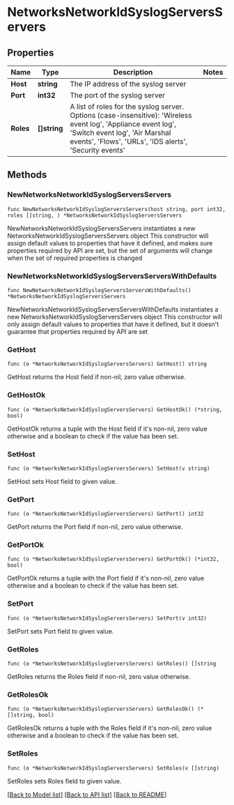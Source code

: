 # NetworksNetworkIdSyslogServersServers

## Properties

Name | Type | Description | Notes
------------ | ------------- | ------------- | -------------
**Host** | **string** | The IP address of the syslog server | 
**Port** | **int32** | The port of the syslog server | 
**Roles** | **[]string** | A list of roles for the syslog server. Options (case-insensitive): &#39;Wireless event log&#39;, &#39;Appliance event log&#39;, &#39;Switch event log&#39;, &#39;Air Marshal events&#39;, &#39;Flows&#39;, &#39;URLs&#39;, &#39;IDS alerts&#39;, &#39;Security events&#39; | 

## Methods

### NewNetworksNetworkIdSyslogServersServers

`func NewNetworksNetworkIdSyslogServersServers(host string, port int32, roles []string, ) *NetworksNetworkIdSyslogServersServers`

NewNetworksNetworkIdSyslogServersServers instantiates a new NetworksNetworkIdSyslogServersServers object
This constructor will assign default values to properties that have it defined,
and makes sure properties required by API are set, but the set of arguments
will change when the set of required properties is changed

### NewNetworksNetworkIdSyslogServersServersWithDefaults

`func NewNetworksNetworkIdSyslogServersServersWithDefaults() *NetworksNetworkIdSyslogServersServers`

NewNetworksNetworkIdSyslogServersServersWithDefaults instantiates a new NetworksNetworkIdSyslogServersServers object
This constructor will only assign default values to properties that have it defined,
but it doesn't guarantee that properties required by API are set

### GetHost

`func (o *NetworksNetworkIdSyslogServersServers) GetHost() string`

GetHost returns the Host field if non-nil, zero value otherwise.

### GetHostOk

`func (o *NetworksNetworkIdSyslogServersServers) GetHostOk() (*string, bool)`

GetHostOk returns a tuple with the Host field if it's non-nil, zero value otherwise
and a boolean to check if the value has been set.

### SetHost

`func (o *NetworksNetworkIdSyslogServersServers) SetHost(v string)`

SetHost sets Host field to given value.


### GetPort

`func (o *NetworksNetworkIdSyslogServersServers) GetPort() int32`

GetPort returns the Port field if non-nil, zero value otherwise.

### GetPortOk

`func (o *NetworksNetworkIdSyslogServersServers) GetPortOk() (*int32, bool)`

GetPortOk returns a tuple with the Port field if it's non-nil, zero value otherwise
and a boolean to check if the value has been set.

### SetPort

`func (o *NetworksNetworkIdSyslogServersServers) SetPort(v int32)`

SetPort sets Port field to given value.


### GetRoles

`func (o *NetworksNetworkIdSyslogServersServers) GetRoles() []string`

GetRoles returns the Roles field if non-nil, zero value otherwise.

### GetRolesOk

`func (o *NetworksNetworkIdSyslogServersServers) GetRolesOk() (*[]string, bool)`

GetRolesOk returns a tuple with the Roles field if it's non-nil, zero value otherwise
and a boolean to check if the value has been set.

### SetRoles

`func (o *NetworksNetworkIdSyslogServersServers) SetRoles(v []string)`

SetRoles sets Roles field to given value.



[[Back to Model list]](../README.md#documentation-for-models) [[Back to API list]](../README.md#documentation-for-api-endpoints) [[Back to README]](../README.md)


